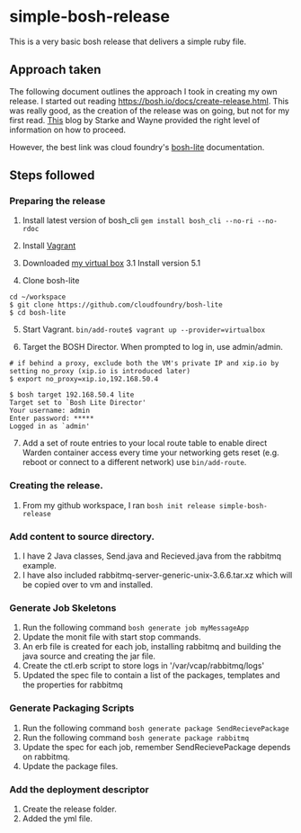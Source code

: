 # simple-bosh-release
This is a very basic bosh release that delivers a simple ruby file. 
## Approach taken
The following document outlines the approach I took in creating my own release.
I started out reading https://bosh.io/docs/create-release.html. This was really good, as the creation of the release was on going, but not for my first read. [This](http://www.starkandwayne.com/blog/your-first-bosh-release/) blog by Starke and Wayne 
provided the right level of information on how to proceed. 

However, the best link was cloud foundry's [bosh-lite](https://github.com/cloudfoundry/bosh-lite) documentation. 
## Steps followed
### Preparing the release
1. Install latest version of bosh_cli `gem install bosh_cli --no-ri --no-rdoc`

2. Install [Vagrant](https://www.vagrantup.com/docs/getting-started/)

3. Downloaded [my virtual box](https://www.virtualbox.org/wiki/Downloads)
3.1 Install version 5.1


4. Clone bosh-lite

 ```
 cd ~/workspace
 $ git clone https://github.com/cloudfoundry/bosh-lite
 $ cd bosh-lite
 ```

5. Start Vagrant. 
`bin/add-route$ vagrant up --provider=virtualbox`

6. Target the BOSH Director. When prompted to log in, use admin/admin.
```
# if behind a proxy, exclude both the VM's private IP and xip.io by setting no_proxy (xip.io is introduced later)
$ export no_proxy=xip.io,192.168.50.4

$ bosh target 192.168.50.4 lite
Target set to `Bosh Lite Director'
Your username: admin
Enter password: *****
Logged in as `admin' 
```

7. Add a set of route entries to your local route table to enable direct Warden container
 access every time your networking gets reset (e.g. reboot or connect to a different network) use `bin/add-route`.

### Creating the release.
1. From my github workspace, I ran `bosh init release simple-bosh-release`

### Add content to source directory.
1. I have 2 Java classes, Send.java and Recieved.java from the rabbitmq example.
2. I have also included rabbitmq-server-generic-unix-3.6.6.tar.xz which will be copied over to vm and installed. 

### Generate Job Skeletons
1. Run the following command `bosh generate job myMessageApp`
2. Update the monit file with start stop commands. 
3. An erb file is created for each job, installing rabbitmq and building the java source and creating the jar file.
4. Create the ctl.erb script to store logs in '/var/vcap/rabbitmq/logs'
5. Updated the spec file to contain a list of the packages, templates and the properties for rabbitmq

### Generate Packaging Scripts
1. Run the following command `bosh generate package SendRecievePackage`
2. Run the following command `bosh generate package rabbitmq`
3. Update the spec for each job, remember SendRecievePackage depends on rabbitmq.
4. Update the package files.

### Add the deployment descriptor
1. Create the release folder.
2. Added the yml file.
